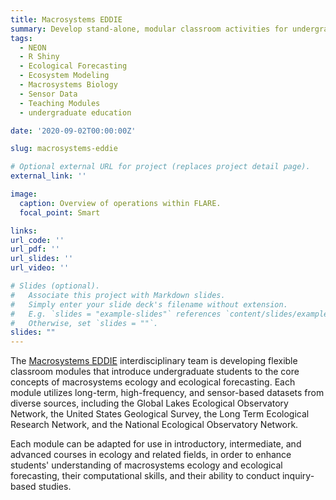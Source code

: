 ```yaml
---
title: Macrosystems EDDIE
summary: Develop stand-alone, modular classroom activities for undergraduate students that use publicly-available, long-term, and high-frequency datasets to explore the core concepts of macrosystems ecology and ecological forecasting while developing quantitative literacy.
tags:
  - NEON
  - R Shiny
  - Ecological Forecasting
  - Ecosystem Modeling
  - Macrosystems Biology
  - Sensor Data
  - Teaching Modules
  - undergraduate education

date: '2020-09-02T00:00:00Z'

slug: macrosystems-eddie

# Optional external URL for project (replaces project detail page).
external_link: ''

image:
  caption: Overview of operations within FLARE.
  focal_point: Smart

links:
url_code: ''
url_pdf: ''
url_slides: ''
url_video: ''

# Slides (optional).
#   Associate this project with Markdown slides.
#   Simply enter your slide deck's filename without extension.
#   E.g. `slides = "example-slides"` references `content/slides/example-slides.md`.
#   Otherwise, set `slides = ""`.
slides: ""
---
```


The [Macrosystems EDDIE](https://serc.carleton.edu/eddie/macrosystems/index.html) interdisciplinary team is developing flexible classroom modules that introduce undergraduate students to the core concepts of macrosystems ecology and ecological forecasting. Each module utilizes long-term, high-frequency, and sensor-based datasets from diverse sources, including the Global Lakes Ecological Observatory Network, the United States Geological Survey, the Long Term Ecological Research Network, and the National Ecological Observatory Network.

Each module can be adapted for use in introductory, intermediate, and advanced courses in ecology and related fields, in order to enhance students' understanding of macrosystems ecology and ecological forecasting, their computational skills, and their ability to conduct inquiry-based studies.

